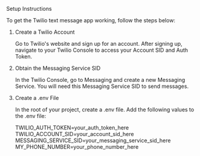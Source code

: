 Setup Instructions

To get the Twilio text message app working, follow the steps below:
1. Create a Twilio Account

    Go to Twilio's website and sign up for an account.
    After signing up, navigate to your Twilio Console to access your Account SID and Auth Token.

2. Obtain the Messaging Service SID

    In the Twilio Console, go to Messaging and create a new Messaging Service. You will need this Messaging Service SID to send messages.

3. Create a .env File

    In the root of your project, create a .env file.
    Add the following values to the .env file:
    
    TWILIO_AUTH_TOKEN=your_auth_token_here
    TWILIO_ACCOUNT_SID=your_account_sid_here
    MESSAGING_SERVICE_SID=your_messaging_service_sid_here
    MY_PHONE_NUMBER=your_phone_number_here
